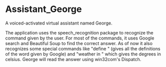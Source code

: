 # Assistant_George
 A voiced-activated virtual assistant named George.
 
 The application uses the speech_recognition package to recognize the command given by the user. For most of the commands, it uses Google search and Beautiful Soup to find the correct answer. As of now it also recognizes some special commands like "define <word>" (gives all the definitions of the word given by Google) and "weather in <location>" which gives the degrees in celsius. George will read the answer using win32com's Dispatch.
